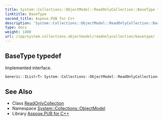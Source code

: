 ```yaml
---
title: System::Collections::ObjectModel::ReadOnlyCollection::BaseType typedef
linktitle: BaseType
second_title: Aspose.PUB for C++
description: 'System::Collections::ObjectModel::ReadOnlyCollection::BaseType typedef. Implemented interface in C++.'
type: docs
weight: 1400
url: /cpp/system.collections.objectmodel/readonlycollection/basetype/
---
```

## BaseType typedef


Implemented interface.

```cpp
Generic::IList<T> System::Collections::ObjectModel::ReadOnlyCollection< T >::BaseType
```

## See Also

* Class [ReadOnlyCollection](../)
* Namespace [System::Collections::ObjectModel](../../)
* Library [Aspose.PUB for C++](../../../)
